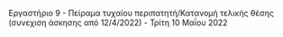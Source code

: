 Εργαστήριο 9 - Πείραμα τυχαίου περιπατητή/Κατανομή τελικής θέσης (συνεχιση άσκησης από 12/4/2022) - Τρίτη 10 Μαΐου 2022
